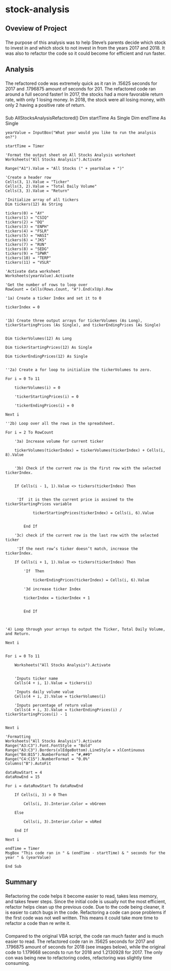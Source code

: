 # stock-analysis

## Oveview of Project
###
The purpose of this analysis was to help Steve’s parents decide which stock to invest in and which stock to not invest in from the years 2017 and 2018. It was also to refactor the code so it could become for efficient and run faster. 
## Analysis
###
The refactored code was extremely quick as it ran in .15625 seconds for 2017 and .1796875 amount of seconds for 201. The refactored code ran around a full second faster! In 2017, the stocks had a more favorable return rate, with only 1 losing money. In 2018, the stock were all losing money, with only 2 having a positive rate of return. 
###
Sub AllStocksAnalysisRefactored()
    Dim startTime As Single
    Dim endTime  As Single

    yearValue = InputBox("What year would you like to run the analysis on?")

    startTime = Timer
    
    'Format the output sheet on All Stocks Analysis worksheet
    Worksheets("All Stocks Analysis").Activate
    
    Range("A1").Value = "All Stocks (" + yearValue + ")"
    
    'Create a header row
    Cells(3, 1).Value = "Ticker"
    Cells(3, 2).Value = "Total Daily Volume"
    Cells(3, 3).Value = "Return"

    'Initialize array of all tickers
    Dim tickers(12) As String
    
    tickers(0) = "AY"
    tickers(1) = "CSIQ"
    tickers(2) = "DQ"
    tickers(3) = "ENPH"
    tickers(4) = "FSLR"
    tickers(5) = "HASI"
    tickers(6) = "JKS"
    tickers(7) = "RUN"
    tickers(8) = "SEDG"
    tickers(9) = "SPWR"
    tickers(10) = "TERP"
    tickers(11) = "VSLR"
    
    'Activate data worksheet
    Worksheets(yearValue).Activate
    
    'Get the number of rows to loop over
    RowCount = Cells(Rows.Count, "A").End(xlUp).Row
    
    '1a) Create a ticker Index and set it to 0

    tickerIndex = 0

    
    '1b) Create three output arrays for tickerVolumes (As Long), tickerStartingPrices (As Single), and tickerEndingPrices (As Single)
    
    
    Dim tickerVolumes(12) As Long
    
    Dim tickerStartingPrices(12) As Single
    
    Dim tickerEndingPrices(12) As Single
    
    
    ''2a) Create a for loop to initialize the tickerVolumes to zero.
    
    For i = 0 To 11
            
        tickerVolumes(i) = 0
        
        'tickerStartingPrices(i) = 0
        
        'tickerEndingPrices(i) = 0
        
    Next i
        
    ''2b) Loop over all the rows in the spreadsheet.

    For i = 2 To RowCount
    
        '3a) Increase volume for current ticker
        
        tickerVolumes(tickerIndex) = tickerVolumes(tickerIndex) + Cells(i, 8).Value
            
        
        '3b) Check if the current row is the first row with the selected tickerIndex.
    
            
        If Cells(i - 1, 1).Value <> tickers(tickerIndex) Then
        
         
         'If  it is then the current price is assined to the tickerStartingPrices variable
            
                tickerStartingPrices(tickerIndex) = Cells(i, 6).Value
                
        
            End If
        
        '3c) check if the current row is the last row with the selected ticker
         
         'If the next row’s ticker doesn’t match, increase the tickerIndex.
            
        If Cells(i + 1, 1).Value <> tickers(tickerIndex) Then
        
            'If  Then
            
                tickerEndingPrices(tickerIndex) = Cells(i, 6).Value
                
            '3d increase ticker Index
        
            tickerIndex = tickerIndex + 1
        
        
            End If
    

    
    '4) Loop through your arrays to output the Ticker, Total Daily Volume, and Return.
        
    Next i
    
    
    For i = 0 To 11
        
        Worksheets("All Stocks Analysis").Activate

        
        'Inputs ticker name
        Cells(4 + i, 1).Value = tickers(i)
            
        'Inputs daily volume value
        Cells(4 + i, 2).Value = tickerVolumes(i)
        
        'Inputs percentage of return value
        Cells(4 + i, 3).Value = tickerEndingPrices(i) / tickerStartingPrices(i) - 1
    
        
    Next i
    
    'Formatting
    Worksheets("All Stocks Analysis").Activate
    Range("A3:C3").Font.FontStyle = "Bold"
    Range("A3:C3").Borders(xlEdgeBottom).LineStyle = xlContinuous
    Range("B4:B15").NumberFormat = "#,##0"
    Range("C4:C15").NumberFormat = "0.0%"
    Columns("B").AutoFit

    dataRowStart = 4
    dataRowEnd = 15

    For i = dataRowStart To dataRowEnd
        
        If Cells(i, 3) > 0 Then
            
            Cells(i, 3).Interior.Color = vbGreen
            
        Else
        
            Cells(i, 3).Interior.Color = vbRed
            
        End If
        
    Next i
 
    endTime = Timer
    MsgBox "This code ran in " & (endTime - startTime) & " seconds for the year " & (yearValue)

    End Sub

## Summary
###
Refactoring the code helps it become easier to read, takes less memory, and takes fewer steps. Since the initial code is usually not the most efficient, refactor helps clean up the previous code. Due to the code being cleaner, it is easier to catch bugs in the code. Refactoring a code can pose problems if the first code was not well written. This means it could take more time to refactor a code than re write it. 
###
Compared to the original VBA script, the code ran much faster and is much easier to read. The refactored code ran in .15625 seconds for 2017 and .1796875 amount of seconds for 2018 (see images below), while the original code to 1.179668 seconds to run for 2018 and 1.2130928 for 2017. The only con was being new to refactoring codes, refactoring was slightly time consuming. 
